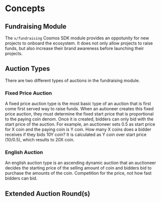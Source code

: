 <!-- order: 1 -->

# Concepts

## Fundraising Module

The `x/fundraising` Cosmos SDK module provides an oppotunity for new projects to onboard the ecosystem. It does not only allow projects to raise funds, but also increase their brand awareness before launching their projects.

## Auction Types

There are two different types of auctions in the fundraising module.

### Fixed Price Auction

A fixed price auction type is the most basic type of an auction that is first come first served way to raise funds. When an autioneer creates this fixed price auction, they must determine the fixed start price that is proportional to the paying coin denom. Once it is created, bidders can only bid with the start price of the auction. For example, an auctioneer sets 0.5 as start price for X coin and the paying coin is Y coin. How many X coins does a bidder receives if they bids 10Y coin? It is calculated as Y coin over start price (10/0.5), which results to 20X coin.  

### English Auction

An english auction type is an ascending dynamic auction that an auctioneer decides the starting price of the selling amount of coin and bidders bid to purchase the amounts of the coin. Competition for the price, not how fast bidders can bid.

## Extended Auction Round(s)
